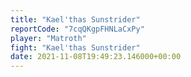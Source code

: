 ```yaml
---
title: "Kael'thas Sunstrider"
reportCode: "7cqQKgpFHNLaCxPy"
player: "Matroth"
fight: "Kael'thas Sunstrider"
date: 2021-11-08T19:49:23.146000+00:00
---
```

